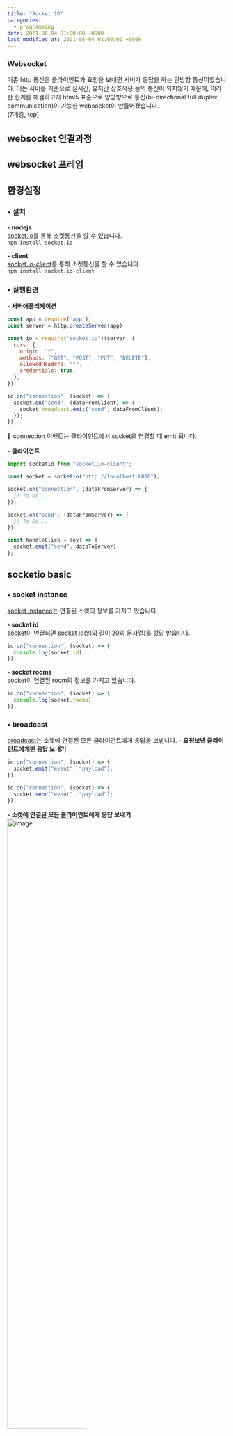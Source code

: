 ```yaml
---
title: "Socket IO"
categories: 
  - programming
date: 2021-08-04 01:00:00 +0900
last_modified_at: 2021-08-04 01:00:00 +0900
---
```


### Websocket
기존 http 통신은 클라이언트가 요청을 보내면 서버가 응답을 하는 단방향 통신이였습니다. 이는 서버를 기준으로 실시간, 유저간 상호작용 등의 통신이 되지않기 때문에, 이러한 한계를 해결하고자 html5 표준으로 양방향으로 통신(bi-directional full duplex communication)이 가능한 websocket이 만들어졌습니다.  
(7계층, tcp)

## websocket 연결과정

## websocket 프레임

## 환경설정
### • 설치
**\- nodejs**  
[socket.io](https://www.npmjs.com/package/socket.io)를 통해 소켓통신을 할 수 있습니다.  
`npm install socket.io`

**\- client**  
[socket.io-client](https://www.npmjs.com/package/socket.io-client)를 통해 소켓통신을 할 수 있습니다.  
`npm install socket.io-client`

### • 실행환경
**\- 서버애플리케이션**
```js
const app = require('app');
const server = http.createServer(app);

const io = require("socket.io")(server, {
  cors: {
    origin: "*",
    methods: ["GET", "POST", "PUT", "DELETE"],
    allowedHeaders: "*",
    credentials: true,
  },
});

io.on("connection", (socket) => {
  socket.on("send", (dataFromClient) => {
    socket.broadcast.emit("send", dataFromClient);
  });
});
```
🔎 connection 이벤트는 클라이언트에서 socket을 연결할 때 emit 됩니다.

**\- 클라이언트**
```js
import socketio from "socket.io-client";

const socket = socketio("http://localhost:8000");

socket.on("connection", (dataFromServer) => {
  // To Do ...
});

socket.on("send", (dataFromServer) => {
  // To Do ...
});

const handleClick = (ev) => {
  socket.emit("send", dataToServer);
};
```

## socketio basic
### • socket instance
[socket instance](https://socket.io/docs/v4/server-socket-instance/)는 연결된 소켓의 정보를 가지고 있습니다.

**\- socket id**  
socket이 연결되면 socket id(임의 길이 20의 문자열)를 할당 받습니다.
```js
io.on("connection", (socket) => {
  console.log(socket.id)
});
```

**\- socket rooms**  
socket이 연결된 room의 정보를 가지고 있습니다.
```js
io.on("connection", (socket) => {
  console.log(socket.rooms)
});
```

### • broadcast
[broadcast](https://socket.io/docs/v4/broadcasting-events/)는 소켓에 연결된 모든 클라이언트에게 응답을 보냅니다.
**\- 요청보낸 클라이언트에게만 응답 보내기**
```js
io.on("connection", (socket) => {
  socket.emit("event", "payload");
});
```
```js
io.on("connection", (socket) => {
  socket.send("event", "payload");
});
```

**\- 소켓에 연결된 모든 클라이언트에게 응답 보내기**  
<img src="/assets/images/socket_broadcast1.png" alt="image" width="60%">
```js
io.on("connection", (socket) => {
  io.emit("event", "payload");
});
```

**\- 보낸 클라이언트를 제외한 소켓에 연결된 모든 클라이언트에게 응답 보내기**  
<img src="/assets/images/socket_broadcast1.png" alt="image" width="60%">
```js
io.on("connection", (socket) => {
  socket.broadcast.emit("event", "payload");
});
```

### • room
[room](https://socket.io/docs/v4/rooms/)은 소켓들이 join/leave할 수 있는 집합입니다.  
<img src="/assets/images/socket_room.png" alt="image" width="60%">

**\- 해당 룸에 들어하기**
```js
io.on("connection", (socket) => {
  socket.join('room name');
});
```

**\- 보낸 클라이언트를 제외한 해당 룸에 연결된 모든 클라이언트에게 응답 보내기**
```js
io.on("connection", (socket) => {
  socket.broadcast.to('room name').emit("event", "payload");
});
```

**\- 해당 룸에 연결된 모든 클라이언트에게 응답 보내기**
```js
io.on("connection", (socket) => {
  io.in('roomId').emit("event", "payload");
});
```
🔎 in과 to는 같습니다.

## middleware
미들웨어는 모든 소켓 연결 및 요청에 실행되는 함수

📔 [https://socket.io/docs/v4/middlewares/](https://socket.io/docs/v4/middlewares/)

**- connection middlware**  
[connection middleware](https://socket.io/docs/v4/server-api/#namespace-use-fn)는 socket이 해당 namespace에 연결할때 실행됩니다. `next()`로 다음 함수를 실행시키며, `next(인자)`로 오류를 발생시킵니다. 오류는 클라이언트에서 `connect_error`로 받을 수 있습니다.
```js
io.use((socket, next) => {
  ...
  next();
});

io.on("connection", (socket) => {
  ...
});
```

**- packet middleware**  
[packet middleware](https://socket.io/docs/v4/server-api/#namespace-use-fn)는 socket이 packet을 보낼때 실행됩니다. `next()`로 다음 함수를 실행시키며, `next(인자)`로 오류를 발생시킵니다. 오류는 클라이언트에서 `error`로 받을 수 있습니다.
```js
io.on("connection", (socket) => {
  socket.use((packet, next) => {
    next();
  });
  ...
});
```


## namespace
[namespace](https://socket.io/docs/v4/namespaces/)는 소켓서버(로직)을 분리할 수 있는 채널입니다.
**- namespace 만들기 (server)**
```js
const chat = io.of("/chat");

chat.on("connection", (socket) => {
  socket.join("room");
  chat.to("room").emit("hello");
});
```

**\- namespace 연결하기 (client)**
```js
// same origin
const socket = io();
const socketA = io("/chat");
```
```js
// cross origin
const socket = io("http://localhost:3000");
const socketA = io("http://localhost:3000/chat");
```

**\- namespace 정보보기**


## adapter
[adapter](https://socket.io/docs/v4/adapter/)를 통해, 다른 프로세스에서 실행 중인 소켓과 통신할 수 있습니다.
🔎 소켓은 프로세스 기반이기에, 같은 서버 애플리케이션일지라도 프로세스가 다르면 통신할 수 없습니다.

### • adapter 만들기
[adapter](https://socket.io/docs/v4/server-api/#server-adapter-value)로 adapter를 만들 수 있습니다.  

**\- postgresql**
socket서버를 postgreqsql(socket_io_attachments)과 연결하며, postgresql을 매개체로 서버끼리 통신할 수 있습니다.
```js
const { Server } = require("socket.io");
const { createAdapter } = require("@socket.io/postgres-adapter");
const { Pool } = require("pg");

const io = new Server();

const pool = new Pool({
  user: "postgres",
  host: "localhost",
  database: "postgres",
  password: "changeit",
  port: 5432,
});

pool.query(`
  CREATE TABLE IF NOT EXISTS socket_io_attachments (
      id          bigserial UNIQUE,
      created_at  timestamptz DEFAULT NOW(),
      payload     bytea
  );
`);

io.adapter(createAdapter(pool));
io.listen(3000);
```

### • emiiter 만들기
[emitter](https://socket.io/docs/v4/adapter/#Emitter-cheatsheet)는 다른 서버에서 emit 이벤트를 보낼 수 있습니다.

**\- postgresql**
서버를 postgreqsql(socket_io_attachments)과 연결하며, postgresql을 매개체로 서버끼리 통신할 수 있습니다.
```js
const { Emitter } = require("@socket.io/postgres-emitter");
const { Pool } = require("pg");

const pool = new Pool({
  user: "postgres",
  host: "localhost",
  database: "postgres",
  password: "changeit",
  port: 5432,
});

const emitter = new Emitter(pool);

emitter.emit("event", 'data')
emitter.of('/nsp').in('room').emit("event", 'data')
```


## 참고자료
[• websocket vs socketio](https://www.educba.com/websocket-vs-socket-io/)  
https://d2.naver.com/helloworld/1336

https://gipyeonglee.tistory.com/99

https://darrengwon.tistory.com/724


https://sookocheff.com/post/networking/how-do-websockets-work/


!!
https://velog.io/@pbg0205/Socket%EC%86%8C%EC%BC%93


소켓은 프로세스 기반이기에, 서버가 여러개면 데이터 공유가 불가하기에 db, redis로 공유

https://hjw1456.tistory.com/1
https://ahribori.com/article/59f28a92ec22820fdcd9185c


redis
https://edu.goorm.io/learn/lecture/557/%ED%95%9C-%EB%88%88%EC%97%90-%EB%81%9D%EB%82%B4%EB%8A%94-node-js/lesson/174390/redis-%EA%B8%B0%EB%B3%B8-%EC%82%AC%EC%9A%A9-%EB%B0%A9%EB%B2%95

adapter
https://stackoverflow.com/questions/40840394/what-does-adapter-means-in-socket-io

https://rumor1993.github.io/articles/2020-03/Socket.io_%EB%B6%84%EC%82%B0%EC%B2%98%EB%A6%AC_1


room sid 속성
https://socket.io/docs/v4/rooms/#Implementation-details

미들웨어
https://socket.io/docs/v4/middlewares/
https://socket.io/docs/v4/server-api/#namespace-use-fn
https://socket.io/docs/v4/server-api/#socket-use-fn

https://m.blog.naver.com/PostView.naver?isHttpsRedirect=true&blogId=chohs00&logNo=80163369076

인증
https://stackoverflow.com/questions/36788831/authenticating-socket-io-connections-using-jwt



https://medium.com/@tomokazukozuma/how-to-use-socket-io-protocol-42fa6dd93b0e



용량
https://github.com/socketio/socket.io/issues/3135
https://socket.io/docs/v3/custom-parser/

옵션
https://runebook.dev/ko/docs/socketio/client-initialization

admin
https://github.com/socketio/socket.io-admin-ui/blob/main/lib/index.ts#L80

instrument에 정의되지 않은 namespace 접근할때는, 일반 소켓 접속과 같음
반면 정의된 namespace라면 그냥 모든권한을 가짐 (미들웨어 안거침, connection 이벤트 ㄴㄴ)




redix nginx
https://blog.jscrambler.com/scaling-node-js-socket-server-with-nginx-and-redis


socket transport issue
https://github.com/socketio/socket.io/issues/3025


cloud run?
https://cloud.google.com/run/docs/configuring/request-timeout
https://stackoverflow.com/questions/66633358/gcp-cloud-run-socket-io-timeout


enginio code
https://stackoverflow.com/questions/36031347/socketio-chrome-inspector-frames
https://github.com/socketio/engine.io-protocol/blob/master/README.md

같은 domain이면 하나만 생기는듯?

https://medium.com/containers-on-aws/scaling-a-realtime-chat-app-on-aws-using-socket-io-redis-and-aws-fargate-4ed63fb1b681

https://blog.naver.com/PostView.nhn?isHttpsRedirect=true&blogId=1ilsang&logNo=221563459499&categoryNo=126&parentCategoryNo=0&viewDate=&currentPage=1&postListTopCurrentPage=1&from=postView

https://stackoverflow.com/questions/10814481/how-to-debug-a-socket-hang-up-error-in-nodejs/11542134#11542134



socketio connection
https://newbedev.com/maximum-concurrent-socket-io-connections



https://tech.kakao.com/2021/09/29/mocking-fe/




load test
https://artillery.io/blog/load-testing-socketio-with-artillery/